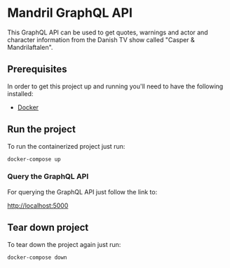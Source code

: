 # Mandril GraphQL API

This GraphQL API can be used to get quotes, warnings and actor and character information from the Danish TV show called "Casper & Mandrilaftalen".

## Prerequisites

In order to get this project up and running you'll need to have the following installed:

- [Docker](https://www.docker.com/)

## Run the project

To run the containerized project just run:

```
docker-compose up
```

### Query the GraphQL API

For querying the GraphQL API just follow the link to:

[http://localhost:5000](http://localhost:5000)

## Tear down project

To tear down the project again just run:

```
docker-compose down
```
